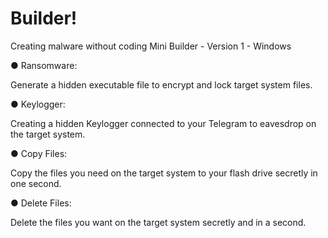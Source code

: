# Builder!
Creating malware without coding
Mini Builder - Version 1 - Windows


● Ransomware:

Generate a hidden executable file to encrypt and lock target system files.

● Keylogger:

Creating a hidden Keylogger connected to your Telegram to eavesdrop on the target system.

● Copy Files:

Copy the files you need on the target system to your flash drive secretly in one second.

● Delete Files:

Delete the files you want on the target system secretly and in a second.
